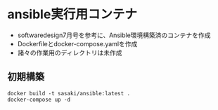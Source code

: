 # ansible実行用コンテナ

- softwaredesign7月号を参考に、Ansible環境構築済のコンテナを作成
- Dockerfileとdocker-compose.yamlを作成
- 諸々の作業用のディレクトリは未作成

## 初期構築

```
docker build -t sasaki/ansible:latest .
docker-compose up -d
```